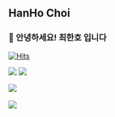 ## HanHo Choi 
### 👋 안녕하세요! 최한호 입니다

[![Hits](https://hits.seeyoufarm.com/api/count/incr/badge.svg?url=https%3A%2F%2Fgithub.com%2Fguguhanogu&count_bg=%2300A9FF&title_bg=%23030303&icon=github.svg&icon_color=%23E7E7E7&title=hits&edge_flat=false)](https://hits.seeyoufarm.com)


<div align="leading">
  <img src="https://img.shields.io/badge/Swift-FC8019?style=for-the-badge&logo=Swift&logoColor=white"/>
	<img src="https://img.shields.io/badge/iOS-000000?style=for-the-badge&logo=iOS&logoColor=white" />
</div>

<img src="https://github-readme-stats.vercel.app/api/top-langs/?username=guguhanogu&layout=compact"><br><br>
<img src="https://github-readme-stats.vercel.app/api?username=guguhanogu&show_icons=true">
